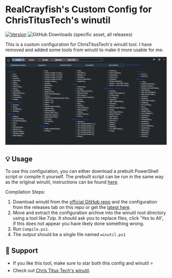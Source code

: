 # RealCrayfish's Custom Config for ChrisTitusTech's winutil
[![Version](https://img.shields.io/github/v/release/RealCrayfishh/WinutilConfig?color=%230567ff&label=Latest%20Release&style=for-the-badge)](https://github.com/RealCrayfish/WinutilConfig/releases/latest)
![GitHub Downloads (specific asset, all releases)](https://img.shields.io/github/downloads/RealCrayfish/WinutilConfig/WindowsUtility.ps1?label=Total%20Downloads&style=for-the-badge)

This is a custom configuration for ChrisTitusTech's winutil tool. I have removed and added some tools from winutil to make it more usable for me.

![screen-install](./assets/Title-Screen.png)

## 💡 Usage

To use this configuration, you can either download a prebuilt PowerShell script or compile it yourself. The prebuilt script can be run in the same way as the original winutil, instructions can be found [here](https://github.com/ChrisTitusTech/winutil).

Compilation Steps:

1. Download winutil from the [official GitHub repo](https://github.com/ChrisTitusTech/winutil) and the configuration from the releases tab on this repo or get the [latest here](https://github.com/RealCrayfish/WinutilConfig/releases/latest/).
2. Move and extract the configuration archive into the winutil root directory using a tool like 7zip. It should ask you to replace files, click 'Yes to All', if this does not appear you have likely done something wrong.
3. Run `Compile.ps1`.
4. The output should be a single file named `winutil.ps1`

## 💖 Support
- If you like this tool, make sure to star both this config and winutil ⭐
- Check out [Chris Titus Tech's winutil](https://github.com/ChrisTitusTech/winutil).
